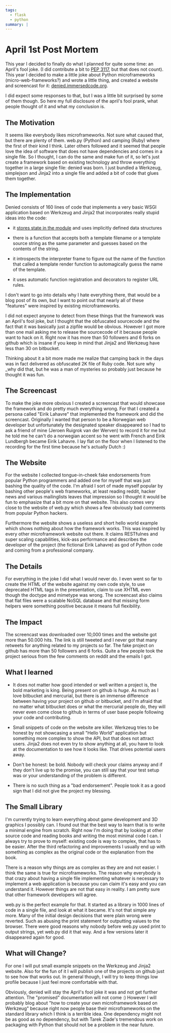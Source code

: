 ```yaml
---
tags:
  - flask
  - python
summary: |
---
```


# April 1st Post Mortem

This year I decided to finally do what I planned for quite some time: an
April's fool joke. (I did contribute a bit to [PEP 3117](http://www.python.org/dev/peps/pep-3117/), but that does not count).
This year I decided to make a little joke about Python microframeworks
(micro-web-frameworks?) and wrote a little thing, and created a website
and screencast for it: [denied.immersedcode.org](http://denied.immersedcode.org/).

I did expect some responses to that, but I was a little bit surprised by
some of them though. So here my full disclosure of the april's fool
prank, what people thought of it and what my conclusion is.

## The Motivation

It seems like everybody likes microframeworks. Not sure what caused
that, but there are plenty of them. web.py (Python) and camping (Ruby)
where the first of their kind I think. Later others followed and it
seemed that people love the idea of software that does not have
dependencies and comes in a single file. So I thought, I can do the same
and make fun of it, so let's just create a framework based on existing
technology and throw everything together in a large single file: denied
was born. I just bundled a Werkzeug, simplejson and Jinja2 into a single
file and added a bit of code that glues them together.

## The Implementation

Denied consists of 160 lines of code that implements a very basic WSGI
application based on Werkzeug and Jinja2 that incorporates really stupid
ideas into the code:

- it [stores state in the module](http://lucumr.pocoo.org/2009/7/24/singletons-and-their-problems-in-python)
and uses implicitly defined data structures

- there is a function that accepts both a template filename or a
template source string as the same parameter and guesses based on the
contents of the string.

- it introspects the interpreter frame to figure out the name of the
function that called a template render function to automagically guess
the name of the template.

- it uses automatic function registration and decorators to register
URL rules.

I don't want to go into details why I hate everything there, that would
be a blog post of its own, but I want to point out that nearly all of
these "features" were inspired by existing microframeworks.

I did not expect anyone to detect from these things that the framework
was an April's fool joke, but I thought that the obfuscated sourcecode
and the fact that it was basically just a zipfile would be obvious.
However I got more than one mail asking me to release the sourcecode of
it because people want to hack on it. Right now it has more than 50
followers and 6 forks on github which is insane if you keep in mind that
Jinja2 and Werkzeug have less than 30 on bitbucket.

Thinking about it a bit more made me realize that camping back in the
days was in fact delivered as obfuscated 2K file of Ruby code. Not sure
why _why did that, but he was a man of mysteries so probably just
because he thought it was fun.

## The Screencast

To make the joke more obvious I created a screencast that would showcase
the framework and do pretty much everything wrong. For that I created a
persona called "Eirik Lahavre" that implemented the framework and did
the screencast. Originally I wanted that person to be a Norwegian web
developer but unfortunately the designated speaker disappeared so I had
to ask a friend of mine (Jeroen Ruigrok van der Werven) to record it for
me but he told me he can't do a norwegian accent so he went with French
and Eirik Lundbergh became Eirik Lahavre. I lay flat on the floor when I
listened to the recording for the first time because he's actually Dutch
:)

## The Website

For the website I collected tongue-in-cheek fake endorsements from
popular Python programmers and added one for myself that was just
bashing the quality of the code. I'm afraid I sort of made myself
popular by bashing other people's web frameworks, at least reading
reddit, hacker news and various mailinglists leaves that impression so I
thought it would be fun to emphasize that a bit more on that website.
This also comes very close to the website of web.py which shows a few
obviously bad comments from popular Python hackers.

Furthermore the website shows a useless and short hello world example
which shows nothing about how the framework works. This was inspired by
every other microframework website out there. It claims RESTfulnes and
super scaling capabilities, kick-ass performance and describes the
developer of the project (the fictional Eirik Lahavre) as god of Python
code and coming from a professional company.

## The Details

For everything in the joke I did what I would never do. I even went so
far to create the HTML of the website against my own code style, to use
deprecated HTML tags in the presentation, claim to use XHTML even though
the doctype and mimetype was wrong. The screencast also claims that flat
files were a scalable NoSQL database and that missing form helpers were
something positive because it means full flexibility.

## The Impact

The screencast was downloaded over 10,000 times and the website got more
than 50.000 hits. The link is still tweeted and I never got that many
retweets for anything related to my projects so far. The fake project on
github has more than 50 followers and 6 forks. Quite a few people took
the project serious from the few comments on reddit and the emails I
got.

## What I learned

- It does not matter how good intended or well written a project is,
the bold marketing is king. Being present on github is *huge*. As much
as I love bitbucket and mercurial, but there is an immense difference
between having your project on github or bitbucket, and I'm afraid
that no matter what bitbucket does or what the mercurial people do,
they will never even come close to github in terms of user base people
following your code and contributing.

- Small snippets of code on the website are killer. Werkzeug tries to
be honest by not showcasing a small "Hello World" application but
something more complex to show the API, but that does not attract
users. Jinja2 does not even try to show anything at all, you have to
look at the documentation to see how it looks like. That drives
potential users away.

- Don't be honest: be bold. Nobody will check your claims anyway and
if they don't live up to the promise, you can still say that your test
setup was or your understanding of the problem is different.

- There is no such thing as a "bad endorsement". People took it as a
good sign that I did not give the project my blessing.

## The Small Library

I'm currently trying to learn everything about game development and 3D
graphics I possibly can. I found out that the best way to learn that is
to write a minimal engine from scratch. Right now I'm doing that by
looking at other source code and reading books and writing the most
minimal code I can. I always try to prove to myself: existing code is
way to complex, that has to be easier. After the third refactoring and
improvements I usually end up with something as complex as the original
code or the explanation from the book.

There is a reason why things are as complex as they are and not easier.
I think the same is true for microframeworks. The reason why everybody
is that crazy about having a single file implementing whatever is
necessary to implement a web application is because you can claim it's
easy and you can understand it. However things are not that easy in
reality. I am pretty sure that other framework developers will agree.

web.py is the perfect example for that. It started as a library in 1000
lines of code in a single file, and look at what it became. It's not
that simple any more. Many of the initial design decisions that were
plain wrong were reverted. Such as abusing the print statement for
outputting values to the browser. There were good reasons why nobody
before web.py used print to output strings, yet web.py did it that way.
And a few versions later it disappeared again for good.

## What will Change?

For one I will put small example snippets on the Werkzeug and Jinja2
website. Also for the fun of it I will publish one of the projects on
github just to see how that works out. In general though, I will try to
keep things low profile because I just feel more comfortable with that.

Obviously, denied will stay the April's fool joke it was and not get
further attention. The "promised" documentation will not come :) However
I will probably blog about "how to create your own microframework based
on Werkzeug" because right now people base their microframeworks on the
standard library which I think is a terrible idea. One dependency might
not be as good as no dependency, but with Tarek Ziade's tremendous work
on packaging with Python that should not be a problem in the near
future.
